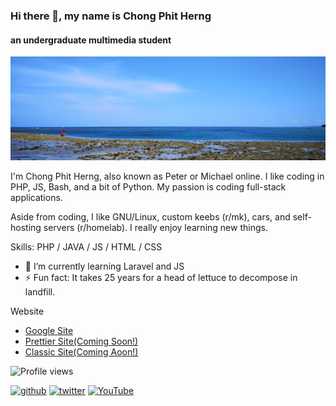 ### Hi there 👋, my name is Chong Phit Herng
#### an undergraduate multimedia student

![You found me!](banner.jpg)

I'm Chong Phit Herng, also known as Peter or Michael online. I like coding in PHP, JS, Bash, and a bit of Python. My passion is coding full-stack applications.

Aside from coding, I like GNU/Linux, custom keebs (r/mk), cars, and self-hosting servers (r/homelab). I really enjoy learning new things. 

Skills: PHP / JAVA / JS / HTML / CSS

- 🌱 I’m currently learning Laravel and JS 
- ⚡ Fun fact: It takes 25 years for a head of lettuce to decompose in landfill. 

Website

- [Google Site](https://sites.google.com/view/rchongphitherng)
- [Prettier Site(Coming Soon!)](#)
- [Classic Site(Coming Aoon!)](#)

![Profile views](https://gpvc.arturio.dev/peterdigger)  

[<img src='https://cdn.jsdelivr.net/npm/simple-icons@3.0.1/icons/github.svg' alt='github' height='40'>](https://github.com/peterdigger)  [<img src='https://cdn.jsdelivr.net/npm/simple-icons@3.0.1/icons/twitter.svg' alt='twitter' height='40'>](https://twitter.com/gmachongherng99)  [<img src='https://cdn.jsdelivr.net/npm/simple-icons@3.0.1/icons/youtube.svg' alt='YouTube' height='40'>](https://www.youtube.com/channel/UCN0eq1iZ41S32vVyJK0XLVg)  
